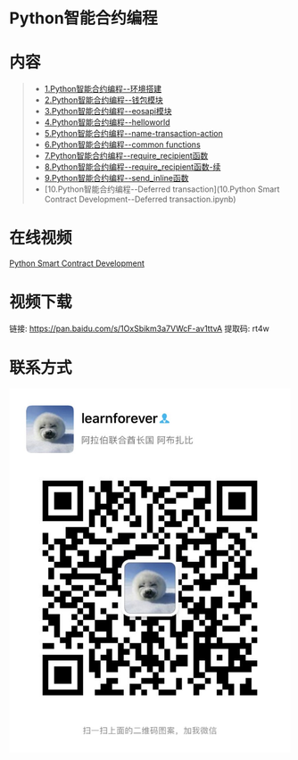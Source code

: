 # Python智能合约编程

# 内容

> - [1.Python智能合约编程--环境搭建](01.Python-Smart-Contract-Development--Environment.ipynb)
> - [2.Python智能合约编程--钱包模块](02.Python-Smart-Contract-Development--Wallet.ipynb)
> - [3.Python智能合约编程--eosapi模块](03.Python-Smart-Contract-Development--eosapi.ipynb)
> - [4.Python智能合约编程--helloworld](04.Python-Smart-Contract-Development--helloworld.ipynb)
> - [5.Python智能合约编程--name-transaction-action](05.Python-Smart-Contract-Development--name-transaction-action.ipynb)
> - [6.Python智能合约编程--common functions](06.Python-Smart-Contract-Development--Common-functions.ipynb)
> - [7.Python智能合约编程--require_recipient函数](07.Python-Smart-Contract-Development--require_recipient.ipynb)
> - [8.Python智能合约编程--require_recipient函数-续](008.Python-Smart-Contract-Development--require_recipient-2.ipynb)
> - [9.Python智能合约编程--send_inline函数](09.Python-Smart-Contract-Development--send_inline.ipynb)
> - [10.Python智能合约编程--Deferred transaction](10.Python Smart Contract Development--Deferred transaction.ipynb)


# 在线视频

[Python Smart Contract Development](https://www.youtube.com/watch?v=pEj6Mikt7mE&list=PLdU-2LVoFXHS5KSUwTCIya9GAiJ7BRXhf)


# 视频下载
链接: https://pan.baidu.com/s/1OxSbikm3a7VWcF-av1ttvA
提取码: rt4w

# 联系方式
![](images/IMG_1056.JPG)
